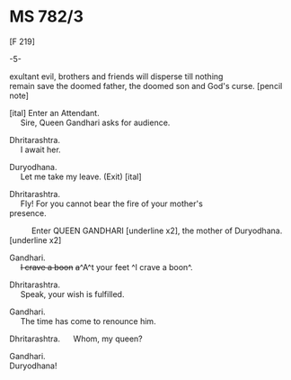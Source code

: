 # MS 782/3
 
[F 219]

-5-

exultant evil, brothers and friends will disperse till nothing \
remain save the doomed father, the doomed son and God's curse. [pencil note]

[ital] Enter an Attendant. \
&nbsp;&nbsp;&nbsp;&nbsp;&nbsp;Sire, Queen Gandhari asks for audience.

Dhritarashtra. \
&nbsp;&nbsp;&nbsp;&nbsp;&nbsp;I await her.

Duryodhana. \
&nbsp;&nbsp;&nbsp;&nbsp;&nbsp;Let me take my leave. (Exit) [ital]

Dhritarashtra. \
&nbsp;&nbsp;&nbsp;&nbsp;&nbsp;Fly! For you cannot
bear the fire of your mother's \
presence. 

&nbsp;&nbsp;&nbsp;&nbsp;&nbsp;&nbsp;&nbsp;&nbsp;&nbsp;&nbsp;Enter QUEEN GANDHARI [underline x2], the mother of Duryodhana. [underline x2] 

Gandhari. \
&nbsp;&nbsp;&nbsp;&nbsp;&nbsp;~~I crave a boon~~ ~~a~~^A^t your feet ^I crave a boon^. 

Dhritarashtra. \
&nbsp;&nbsp;&nbsp;&nbsp;&nbsp;Speak, your wish is fulfilled. 

Gandhari. \
&nbsp;&nbsp;&nbsp;&nbsp;&nbsp;The time has come to renounce him. 

Dhritarashtra. 
&nbsp;&nbsp;&nbsp;&nbsp;&nbsp;Whom, my queen?

Gandhari. \
Duryodhana!
